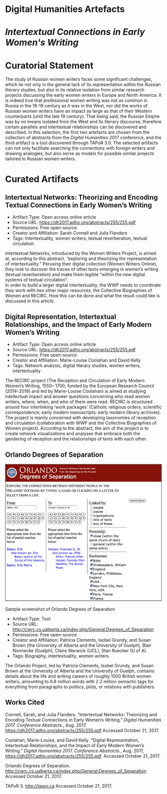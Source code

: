# Digital Humanities Artefacts

# *Intertextual Connections in Early Women's Writing*

# Curatorial Statement

The study of Russian women writers faces some significant challenges, which lie not only in the general lack of its representation within the Russian literary studies, but also in its relative isolation from similar research projects discussing the early women writers in Europe and North America. It is indeed true that professional women writing was not as common in Russia in the 18-19 century as it was in the West, nor did the works of Russian women writers have an impact as large as that of their Western counterparts (until the late 19 century). That being said, the Russian Empire was by no means isolated from the West and its literary discourse, therefore certain parallels and intertextual relationships can be discovered and described. 
In this selection, the first two artefacts are chosen from the collection of abstracts from the *Digital Humanities 2017* conference, and the third artifact is a tool discovered through TAPoR 3.0. The selected artifacts can not only facilitate searching the connections with foreign writers and drawing analogies, but also serve as models for possible similar projects tailored to Russian women writers.
  

# Curated Artifacts

## Intertextual Networks: Theorizing and Encoding Textual Connections in Early Women’s Writing

* Artifact Type: Open access online article
* Source URL: https://dh2017.adho.org/abstracts/255/255.pdf
* Permissions: Free open-source
* Creator and Affiliation: Sarah Connell and Julia Flanders
* Tags: Intertextuality, women writers, textual reverberation, textual circulation

Intertextual Networks, introduced by the Women Writers Project, is aimed at, according to this abstract, “exploring and theorizing the representation of intertextuality.” Perusing their digital collection (Women Writers Online), they look to discover the traces of other texts emerging in women’s writing (textual reverberation) and make them legible “within the new digital systems of textual circulation”.  
In order to build a larger digital intertextuality, the WWP needs to coordinate they work with two other major resources, the Collective Biographies of Women and RECIRC. How this can be done and what the result could like is discussed in this article.  

## Digital Representation, Intertextual Relationships, and the Impact of Early Modern Women’s Writing


* Artifact Type: Open access online article
* Source URL: https://dh2017.adho.org/abstracts/255/255.pdf
* Permissions: Free open-source
* Creator and Affiliation: Marie-Louise Coolahan and David Kelly
* Tags: Network analysis, digital literary studies, women writers, intertextuality

The RECIRC project (The Reception and Circulation of Early Modern Women’s Writing, 1550– 1700; funded by the European Research Council (2014–2019) and led by Marie-Louise Coolahan) is aimed at studying intellectual impact and answer questions concerning who read women writers, where, when, and who of them were read.  RECIRC is structured around four interlinking ‘work packages’ (Catholic religious orders; scientific correspondence; early modern manuscripts; early modern library archives).
The project is mainly concerned with developing taxonomies of reception and circulation (collaboration with WWP and the Collective Biographies of Women project).  According to the abstract, the aim of the project is to create network visualizations and analyses that embrace both the gendering of reception and the relationships of texts with each other. 
 

## Orlando Degrees of Separation 

![screenshot](https://github.com/glebvinokurov/curatedartifacts/blob/master/Orlando6degrees.png)

Sample screenshot of Orlando Degrees of Separation


* Artifact Type: Tool
* Source URL: http://cwrc.cs.ualberta.ca/index.php/General:Degrees_of_Separation
* Permissions: Free open-source
* Creator and Affiliation: Patricia Clements, Isobel Grundy, and Susan Brown (the University of Alberta and the University of Guelph), Blair Nonnecke (Guelph), Claire Warwick (UCL), Stan Ruecker (U of A).
* Tags: Biography, intertextuality, women writers

The Orlando Project, led by Patricia Clements, Isobel Grundy, and Susan Brown at the University of Alberta and the University of Guelph, contains details about the life and writing careers of roughly 1000 British women writers, amounting to 6.8 million words with 2.2 million semantic tags for everything from paragraphs to politics, plots, or relations with publishers.  

## Works Cited 


Connell, Sarah, and Julia Flanders. “Intertextual Networks: Theorizing and Encoding Textual Connections in Early Women’s Writing.” *Digital Humanities 2017. Conference Abstracts.*, Aug. 2017. https://dh2017.adho.org/abstracts/255/255.pdf Accessed October 21, 2017.

Coolahan, Marie-Louise, and David Kelly. “Digital Representation, Intertextual Relationships, and the Impact of Early Modern Women’s Writing.” *Digital Humanities 2017. Conference Abstracts.*, Aug. 2017, https://dh2017.adho.org/abstracts/255/255.pdf. Accessed October 21, 2017.

Orlando Degrees of Separation. http://cwrc.cs.ualberta.ca/index.php/General:Degrees_of_Separation Accessed October 21, 2017.

TAPoR 3. http://tapor.ca Accessed October 21, 2017.

